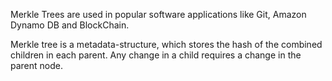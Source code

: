 Merkle Trees are used in popular software applications like Git, Amazon Dynamo DB and BlockChain.

Merkle tree is a metadata-structure, which stores the hash of the combined children in each parent. Any change in a child requires a change in the parent node.